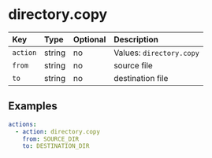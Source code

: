 # directory.copy

| Key | Type | Optional | Description |
| :--- | :--- | :--- | :--- |
| `action` | string | no | Values: `directory.copy` |
| `from` | string | no | source file |
| `to` | string | no | destination file |

## Examples

```yaml
actions:
  - action: directory.copy
    from: SOURCE_DIR
    to: DESTINATION_DIR
```

